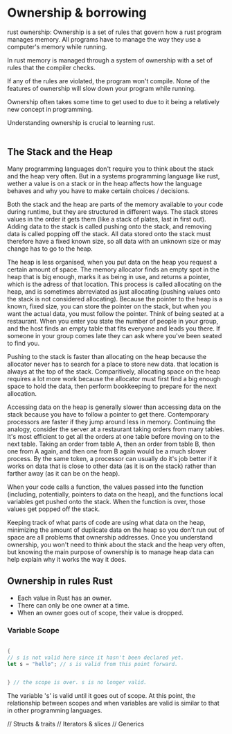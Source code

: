 # Ownership & borrowing 
rust ownership:
Ownership is a set of rules that govern how a rust program manages memory. 
All programs have to manage the way they use a computer's memory while running.

In rust memory is managed through a system of ownership with a set of rules that the compiler checks.

If any of the rules are violated, the program won't compile. None of the features of ownership will slow down your program while running.

Ownership often takes some time to get used to due to it being a relatively new concept in programming.

Understanding ownership is crucial to learning rust.
<br><br>

## The Stack and the Heap

Many programming languages don't require you to think about the stack and the heap very often. But in a systems programming language like rust, wether a value is on a stack or in the heap affects how the language behaves and why you have to make certain choices / decisions.

Both the stack and the heap are parts of the memory available to your code during runtime, but they are structured in different ways. The stack stores values in the order it gets them (like a stack of plates, last in first out). Adding data to the stack is called pushing onto the stack, and removing data is called popping off the stack. All data stored onto the stack must therefore have a fixed known size, so all data with an unknown size or may change has to go to the heap.

The heap is less organised, when you put data on the heap you request a certain amount of space. The memory allocator finds an empty spot in the heap that is big enough, marks it as being in use, and returns a pointer, which is the adress of that location. This process is called allocating on the heap, and is sometimes abrreviated as just allocating (pushing values onto the stack is not considered allocating). Because the pointer to the heap is a known, fixed size, you can store the pointer on the stack, but when you want the actual data, you must follow the pointer. Think of being seated at a restaurant. When you enter you state the number of people in your group, and the host finds an empty table that fits everyone and leads you there. If someone in your group comes late they can ask where you've been seated to find you.

Pushing to the stack is faster than allocating on the heap because the allocator never has to search for a place to store new data. that location is always at the top of the stack. Comparitively, allocating space on the heap requires a lot more work because the allocator must first find a big enough space to hold the data, then perform bookkeeping to prepare for the next allocation.

Accessing data on the heap is generally slower than accessing data on the stack because you have to follow a pointer to get there. Contemporary processors are faster if they jump around less in memory. Continuing the analogy, consider the server at a restaurant taking orders from many tables. It's most efficient to get all the orders at one table before moving on to the next table. Taking an order from table A, then an order from table B, then one from A again, and then one from B again would be a much slower process. By the same token, a processor can usually do it's job better if it works on data that is close to other data (as it is on the stack) rather than farther away (as it can be on the heap).

When your code calls a function, the values passed into the function (including, potentially, pointers to data on the heap), and the functions local variables get pushed onto the stack. When the function is over, those values get popped off the stack.

Keeping track of what parts of code are using what data on the heap, minimizing the amount of duplicate data on the heap so you don't run out of space are all problems that ownership addresses. Once you understand ownership, you won't need to think about the stack and the heap very often, but knowing the main purpose of ownership is to manage heap data can help explain why it works the way it does.

## Ownership in rules Rust
* Each value in Rust has an owner.
* There can only be one owner at a time.
* When an owner goes out of scope, their value is dropped.

### Variable Scope
``` Rust 

{
// s is not valid here since it hasn't been declared yet.
let s = "hello"; // s is valid from this point forward.


} // the scope is over. s is no longer valid.
```

The variable 's' is valid until it goes out of scope.
At this point, the relationship between scopes and when variables are valid is similar to that in other programming languages.


// Structs & traits
// Iterators & slices
// Generics